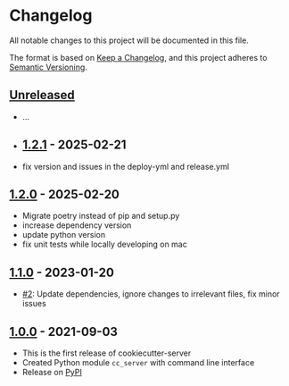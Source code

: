 # Changelog

All notable changes to this project will be documented in this file.

The format is based on [Keep a Changelog](https://keepachangelog.com/en/1.0.0/), and this project adheres to [Semantic Versioning](https://semver.org/spec/v2.0.0.html).

## [Unreleased](https://github.com/at-gmbh/cookiecutter-server/compare/v1.0.0...HEAD)

- ...
- ## [1.2.1](https://github.com/at-gmbh/cookiecutter-server/tree/v1.2.1) - 2025-02-21
- fix version and issues in the deploy-yml and release.yml
## [1.2.0](https://github.com/at-gmbh/cookiecutter-server/tree/v1.2.0) - 2025-02-20
- Migrate poetry instead of pip and setup.py
- increase dependency version
- update python version
- fix unit tests while locally developing on mac
## [1.1.0](https://github.com/at-gmbh/cookiecutter-server/tree/v1.1.0) - 2023-01-20

- [#2](https://github.com/at-gmbh/cookiecutter-server/pull/2): Update dependencies, ignore changes to irrelevant files, fix minor issues

## [1.0.0](https://github.com/at-gmbh/cookiecutter-server/tree/v1.0.0) - 2021-09-03

- This is the first release of cookiecutter-server
- Created Python module `cc_server` with command line interface
- Release on [PyPI](https://pypi.org/project/cookiecutter-server/)
